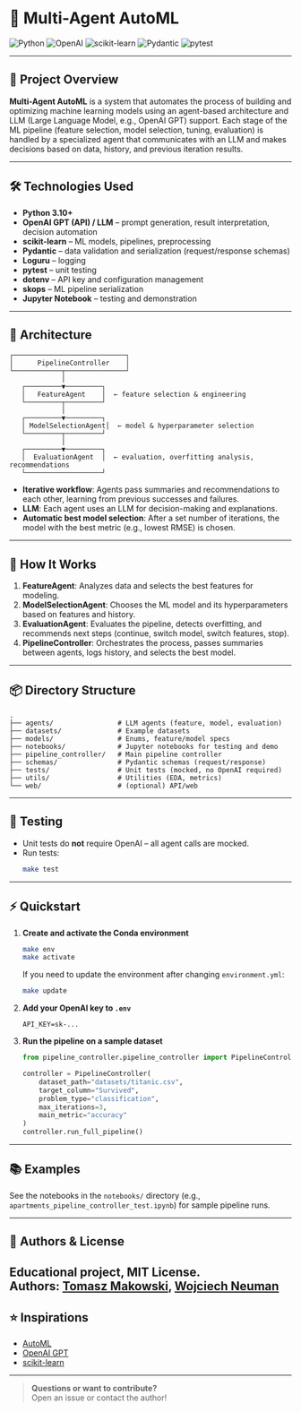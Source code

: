 # 🤖 Multi-Agent AutoML

![Python](https://img.shields.io/badge/python-3670A0?style=for-the-badge&logo=python&logoColor=ffdd54)
![OpenAI](https://img.shields.io/badge/OpenAI-412991?style=for-the-badge&logo=openai&logoColor=white)
![scikit-learn](https://img.shields.io/badge/scikit--learn-F7931E?style=for-the-badge&logo=scikit-learn&logoColor=white)
![Pydantic](https://img.shields.io/badge/pydantic-008489?style=for-the-badge&logo=pydantic&logoColor=white)
![pytest](https://img.shields.io/badge/pytest-0A9EDC?style=for-the-badge&logo=pytest&logoColor=white)

---

## 📝 Project Overview

**Multi-Agent AutoML** is a system that automates the process of building and optimizing machine learning models using an agent-based architecture and LLM (Large Language Model, e.g., OpenAI GPT) support. Each stage of the ML pipeline (feature selection, model selection, tuning, evaluation) is handled by a specialized agent that communicates with an LLM and makes decisions based on data, history, and previous iteration results.

---

## 🛠️ Technologies Used

- **Python 3.10+**
- **OpenAI GPT (API) / LLM** – prompt generation, result interpretation, decision automation
- **scikit-learn** – ML models, pipelines, preprocessing
- **Pydantic** – data validation and serialization (request/response schemas)
- **Loguru** – logging
- **pytest** – unit testing
- **dotenv** – API key and configuration management
- **skops** – ML pipeline serialization
- **Jupyter Notebook** – testing and demonstration

---

## 🧩 Architecture

```
┌────────────────────────────┐
│      PipelineController    │
└────────────┬───────────────┘
             │
   ┌─────────▼─────────┐
   │   FeatureAgent    │  ← feature selection & engineering
   └─────────┬─────────┘
             │
   ┌─────────▼─────────┐
   │ ModelSelectionAgent│  ← model & hyperparameter selection
   └─────────┬─────────┘
             │
   ┌─────────▼─────────┐
   │  EvaluationAgent  │  ← evaluation, overfitting analysis, recommendations
   └───────────────────┘
```

- **Iterative workflow**: Agents pass summaries and recommendations to each other, learning from previous successes and failures.
- **LLM**: Each agent uses an LLM for decision-making and explanations.
- **Automatic best model selection**: After a set number of iterations, the model with the best metric (e.g., lowest RMSE) is chosen.

---

## 🚀 How It Works

1. **FeatureAgent**: Analyzes data and selects the best features for modeling.
2. **ModelSelectionAgent**: Chooses the ML model and its hyperparameters based on features and history.
3. **EvaluationAgent**: Evaluates the pipeline, detects overfitting, and recommends next steps (continue, switch model, switch features, stop).
4. **PipelineController**: Orchestrates the process, passes summaries between agents, logs history, and selects the best model.

---

## 📦 Directory Structure

```
.
├── agents/                # LLM agents (feature, model, evaluation)
├── datasets/              # Example datasets
├── models/                # Enums, feature/model specs
├── notebooks/             # Jupyter notebooks for testing and demo
├── pipeline_controller/   # Main pipeline controller
├── schemas/               # Pydantic schemas (request/response)
├── tests/                 # Unit tests (mocked, no OpenAI required)
├── utils/                 # Utilities (EDA, metrics)
└── web/                   # (optional) API/web
```

---
## 🧪 Testing

- Unit tests do **not** require OpenAI – all agent calls are mocked.
- Run tests:
  ```bash
  make test
  ```

---

## ⚡ Quickstart

1. **Create and activate the Conda environment**
   ```bash
   make env
   make activate
   ```

   If you need to update the environment after changing `environment.yml`:
   ```bash
   make update
   ```

2. **Add your OpenAI key to `.env`**
   ```
   API_KEY=sk-...
   ```

3. **Run the pipeline on a sample dataset**
   ```python
   from pipeline_controller.pipeline_controller import PipelineController

   controller = PipelineController(
       dataset_path="datasets/titanic.csv",
       target_column="Survived",
       problem_type="classification",
       max_iterations=3,
       main_metric="accuracy"
   )
   controller.run_full_pipeline()
   ```

---

## 📚 Examples

See the notebooks in the `notebooks/` directory (e.g., `apartments_pipeline_controller_test.ipynb`) for sample pipeline runs.

---

## 🧠 Authors & License

Educational project, MIT License.  
Authors: [Tomasz Makowski](https://github.com/makowskitomasz), [Wojciech Neuman](https://github.com/WojciechNeuman)
---

## ⭐ Inspirations

- [AutoML](https://en.wikipedia.org/wiki/Automated_machine_learning)
- [OpenAI GPT](https://platform.openai.com/)
- [scikit-learn](https://scikit-learn.org/)

---

> **Questions or want to contribute?**  
> Open an issue or contact the author!

